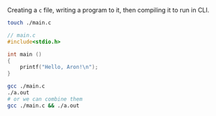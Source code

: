 Creating a `c` file, writing a program to it, then compiling it to run in CLI.

```bash
touch ./main.c
```

```c
// main.c
#include<stdio.h>

int main ()
{
    printf("Hello, Aron!\n");
}
```

```bash
gcc ./main.c
./a.out
# or we can combine them
gcc ./main.c && ./a.out
```